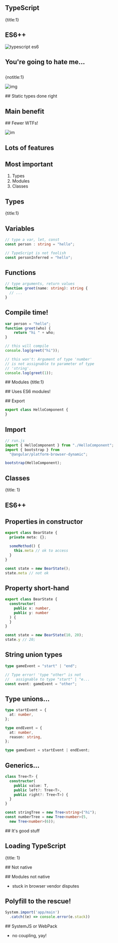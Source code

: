 ## TypeScript
{title:1}


## ES6++

![typescript es6](img/typescript-es6.png)

## You're going to hate me...

##    
{notitle:1}

![img](img/squash.png)

## Static types done right

## Main benefit

## Fewer WTFs!

![im](img/wtfm.jpg)

## Lots of features

## Most important

1. Types
1. Modules
1. Classes

## Types
{title:1}

## Variables

```typescript
// type a var, let, const
const person : string = "hello";

// TypeScript is not foolish
const personInferred = "hello";
```

## Functions

```typescript
// type arguments, return values
function greet(name: string): string {
  // ...
}
```

## Compile time!

```javascript
var person = "hello";
function greet(who) {
    return "hi " + who;
}

// this will compile
console.log(greet("hi"));

// this won't: Argument of type 'number' 
// is not assignable to parameter of type 
// 'string'.
console.log(greet(1));
```

## Modules
{title:1}

## Uses ES6 modules!

## Export

```typescript
export class HelloComponent {
}
```

## Import

```typescript
// run.js
import { HelloComponent } from "./HelloComponent";
import { bootstrap } from 
  "@angular/platform-browser-dynamic";

bootstrap(HelloComponent);
```

## Classes
{title: 1}

## ES6++


## Properties in constructor

```typescript
export class BearState {
  private meta: {};

  someMethod() {
    this.meta // ok to access
  }
}

const state = new BearState();
state.meta // not ok
```

## Property short-hand

```typescript
export class BearState {
  constructor(
    public x: number,
    public y: number
  ) {
  }
}

const state = new BearState(10, 20);
state.y // 20;
```

## String union types

```typescript
type gameEvent = "start" | "end";

// Type error! 'type "other" is not
//   assignable to type "start" | "e...
const event: gameEvent = "other";
```

## Type unions...

```typescript
type startEvent = {
  at: number,
};

type endEvent = {
  at: number,
  reason: string,
};

type gameEvent = startEvent | endEvent;
```


## Generics...

```typescript
class Tree<T> {
  constructor(
    public value: T,
    public left?: Tree<T>, 
    public right?: Tree<T>) {
  }
}

const stringTree = new Tree<string>("hi");
const numberTree = new Tree<number>(5,
  new Tree<number>(6));
```

## It's good stuff

## Loading TypeScript
{title: 1}

## Not native

## Modules not native

- stuck in browser vendor disputes

## Polyfill to the rescue!

```javascript
System.import('app/main')
  .catch((e) => console.error(e.stack))
```

## SystemJS or WebPack

- no coupling, yay!


